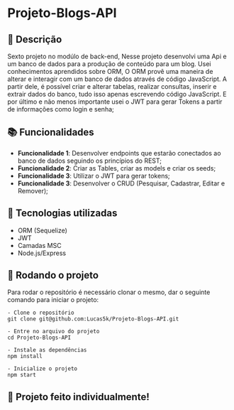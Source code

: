 # Projeto-Blogs-API

## :memo: Descrição
Sexto projeto no modúlo de back-end, Nesse projeto desenvolvi uma Api e um banco de dados para a produção de conteúdo para um blog.
Usei conhecimentos aprendidos sobre ORM, O ORM provê uma maneira de alterar e interagir com um banco de dados através de código JavaScript. A partir dele, é possível criar e alterar tabelas, realizar consultas, inserir e extrair dados do banco, tudo isso apenas escrevendo código JavaScript.
E por último e não menos importante usei o JWT para gerar Tokens a partir de informações como login e senha;


## :books: Funcionalidades
* <b>Funcionalidade 1</b>: Desenvolver endpoints que estarão conectados ao banco de dados seguindo os princípios do REST;
* <b>Funcionalidade 2</b>: Criar as Tables, criar as models e criar os seeds;
* <b>Funcionalidade 3</b>: Utilizar o JWT para gerar tokens;
* <b>Funcionalidade 3</b>: Desenvolver o CRUD (Pesquisar, Cadastrar, Editar e Remover);


## :wrench: Tecnologias utilizadas
- ORM (Sequelize)
- JWT
- Camadas MSC
- Node.js/Express

## :rocket: Rodando o projeto
Para rodar o repositório é necessário clonar o mesmo, dar o seguinte comando para iniciar o projeto:
```
- Clone o repositório
git clone git@github.com:Lucas5k/Projeto-Blogs-API.git

- Entre no arquivo do projeto
cd Projeto-Blogs-API

- Instale as dependências
npm install

- Inicialize o projeto
npm start

```

## :handshake: Projeto feito individualmente!
